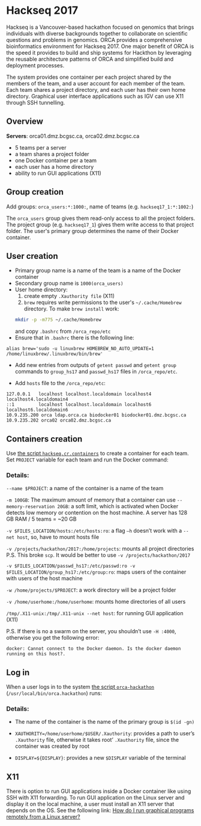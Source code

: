 # Hackseq 2017

Hackseq is a Vancouver-based hackathon focused on genomics that brings individuals with diverse backgrounds together to collaborate on scientific questions and problems in genomics. ORCA provides a comprehensive bioinformatics environment for Hackseq 2017. One major benefit of ORCA is the speed it provides to build and ship systems for Hackthon by leveraging the reusable architecture patterns of ORCA and simplified build and deployment processes.

The system provides one container per each project shared by the members of the team, and a user account for each member of the team. Each team shares a project directory, and each user has their own home directory. Graphical user interface applications such as IGV can use X11 through SSH tunnelling.

## Overview

**Servers**: orca01.dmz.bcgsc.ca, orca02.dmz.bcgsc.ca
* 5 teams per a server
* a team shares a project folder
* one Docker container per a team
* each user has a home directory
* ability to run GUI applications (X11)

## Group creation

Add groups: `orca_users:*:1000:`, name of teams (e.g. `hackseq17_1:*:1002:`)

The `orca_users` group gives them read-only access to all the project folders.
The project group (e.g. `hackseq17_1`) gives them write access to that project folder. The user's primary group determines the name of their Docker container.

## User creation
* Primary group name is a name of the team is a name of the Docker container
* Secondary group name is `1000(orca_users)`
* User home directory: 
    1) create empty `.Xauthority file` (X11)  
    2) `brew` requires write permissions to the user's `~/.cache/Homebrew` directory. To make `brew install` work:
    ```sh
    mkdir -p -m775 ~/.cache/Homebrew 
    ```
    and copy  `.bashrc` from `/orca_repo/etc`
* Ensure that in `.bashrc` there is the following line:
```
alias brew='sudo -u linuxbrew HOMEBREW_NO_AUTO_UPDATE=1 /home/linuxbrew/.linuxbrew/bin/brew'
```
* Add new entries from outputs of `getent passwd` and `getent group` commands to `group_hs17` and `passwd_hs17` files in `/orca_repo/etc`.

* Add `hosts` file to the `/orca_repo/etc`:
```
127.0.0.1   localhost localhost.localdomain localhost4 localhost4.localdomain4
::1         localhost localhost.localdomain localhost6 localhost6.localdomain6
10.9.235.200 orca ldap.orca.ca biodocker01 biodocker01.dmz.bcgsc.ca
10.9.235.202 orca02 orca02.dmz.bcgsc.ca
```
## Containers creation

Use [the script `hackseq.cr.containers`](https://github.com/bcgsc/orca/blob/master/scripts/hackseq.cr.containers) to create a container for each team. Set `PROJECT` variable for each team and run the Docker command:

### Details:

`--name $PROJECT`: a name of the container is a name of the team 

`-m 100GB`: The maximum amount of memory that a container can use
`--memory-reservation 20GB`: a soft limit, which is activated when Docker detects low memory or contention on the host machine. A server has 128 GB RAM / 5 teams = ~20 GB

`-v $FILES_LOCATION/hosts:/etc/hosts:ro`: a flag `–h` doesn’t work with a `--net host`, so, have to mount hosts file

`-v /projects/hackathon/2017:/home/projects`: mounts all project directories P.S. This broke `scp`. It would be better to use `-v /projects/hackathon/2017` 

`-v $FILES_LOCATION/passwd_hs17:/etc/passwd:ro -v $FILES_LOCATION/group_hs17:/etc/group:ro`: maps users of the container with users of the host machine

`-w /home/projects/$PROJECT`: a work directory will be a project folder

`-v /home/userhome:/home/userhome`: mounts home directories of all users

`/tmp/.X11-unix:/tmp/.X11-unix --net host`: for running GUI application (X11)

P.S. If there is no a swarm on the server, you shouldn’t use `-H :4000`, otherwise you get the following error:

```
docker: Cannot connect to the Docker daemon. Is the docker daemon running on this host?.
```

## Log in
When a user logs in to the system [the script `orca-hackathon`](https://github.com/bcgsc/orca/blob/master/scripts/orca-hackathon) (`/usr/local/bin/orca.hackathon`) runs:

### Details:
* The name of the container is the name of the primary group is `$(id -gn)`

* `XAUTHORITY=/home/userhome/$USER/.Xauthority`: provides a path to user’s `.Xauthority` file, otherwise it takes root’ `.Xauthority` file, since the container was created by root
* `DISPLAY=${DISPLAY}`: provides a new `$DISPLAY` variable of the terminal

## X11
There is option to run GUI applications inside a Docker container like using SSH with X11 forwarding. 
To run GUI application on the Linux server and display it on the local machine, a user must install an X11 server that depends on the OS. See the following link:
[How do I run graphical programs remotely from a Linux server?](https://uisapp2.iu.edu/confluence-prd/pages/viewpage.action?pageId=280461906)
